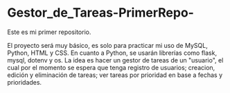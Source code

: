 # Gestor_de_Tareas-PrimerRepo-
Este es mi primer repositorio.

El proyecto será muy básico, es solo para practicar mi uso de MySQL, Python, HTML y CSS. En cuanto a Python, se usarán librerías como flask, mysql, dotenv y os. La idea es hacer un gestor de tareas de un "usuario", el cual por el momento se espera que tenga registro de usuarios; creacion, edición y eliminación de tareas; ver tareas por prioridad en base a fechas y prioridades.
